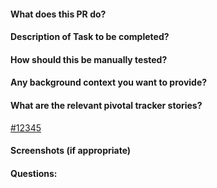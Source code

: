 #### What does this PR do?

#### Description of Task to be completed?

#### How should this be manually tested?

#### Any background context you want to provide?

#### What are the relevant pivotal tracker stories?

[#12345](https://www.pivotaltracker.com/story/show/12345)

#### Screenshots (if appropriate)

#### Questions:

